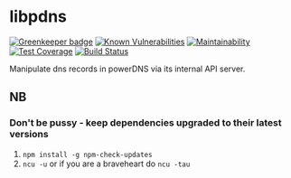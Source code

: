 # libpdns

[![Greenkeeper badge](https://badges.greenkeeper.io/Dmitry-N-Medvedev/pdnsjs.svg)](https://greenkeeper.io/)
[![Known Vulnerabilities](https://snyk.io/test/github/Dmitry-N-Medvedev/pdnsjs/badge.svg)](https://snyk.io/test/github/Dmitry-N-Medvedev/pdnsjs)
[![Maintainability](https://api.codeclimate.com/v1/badges/a99a88d28ad37a79dbf6/maintainability)](https://codeclimate.com/github/codeclimate/codeclimate/maintainability)
[![Test Coverage](https://api.codeclimate.com/v1/badges/a99a88d28ad37a79dbf6/test_coverage)](https://codeclimate.com/github/codeclimate/codeclimate/test_coverage)
[![Build Status](https://travis-ci.org/Dmitry-N-Medvedev/pdnsjs.svg?branch=master)](https://travis-ci.org/Dmitry-N-Medvedev/pdnsjs)

Manipulate dns records in powerDNS via its internal API server.

## NB

### Don't be pussy - keep dependencies upgraded to their latest versions

1. `npm install -g npm-check-updates`
1. `ncu -u` or if you are a braveheart do `ncu -tau`

